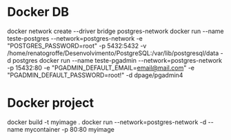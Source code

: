 # Docker DB
docker network create --driver bridge postgres-network
docker run --name teste-postgres --network=postgres-network -e "POSTGRES_PASSWORD=root" -p 5432:5432 -v /home/renatogroffe/Desenvolvimento/PostgreSQL:/var/lib/postgresql/data -d postgres
docker run --name teste-pgadmin --network=postgres-network -p 15432:80 -e "PGADMIN_DEFAULT_EMAIL=email@mail.com" -e "PGADMIN_DEFAULT_PASSWORD=root!" -d dpage/pgadmin4

# Docker project
docker build -t myimage .
docker run --network=postgres-network -d --name mycontainer -p 80:80 myimage
